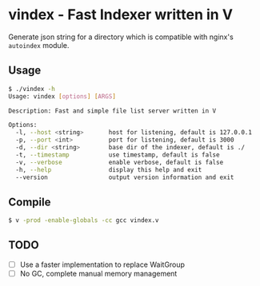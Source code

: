 # vindex - Fast Indexer written in V

Generate json string for a directory which is compatible with nginx's `autoindex` module. 

## Usage

```bash
$ ./vindex -h
Usage: vindex [options] [ARGS]

Description: Fast and simple file list server written in V

Options:
  -l, --host <string>       host for listening, default is 127.0.0.1
  -p, --port <int>          port for listening, default is 3000
  -d, --dir <string>        base dir of the indexer, default is ./
  -t, --timestamp           use timestamp, default is false
  -v, --verbose             enable verbose, default is false
  -h, --help                display this help and exit
  --version                 output version information and exit
```

## Compile

```bash
$ v -prod -enable-globals -cc gcc vindex.v
```

## TODO

- [ ] Use a faster implementation to replace WaitGroup
- [ ] No GC, complete manual memory management